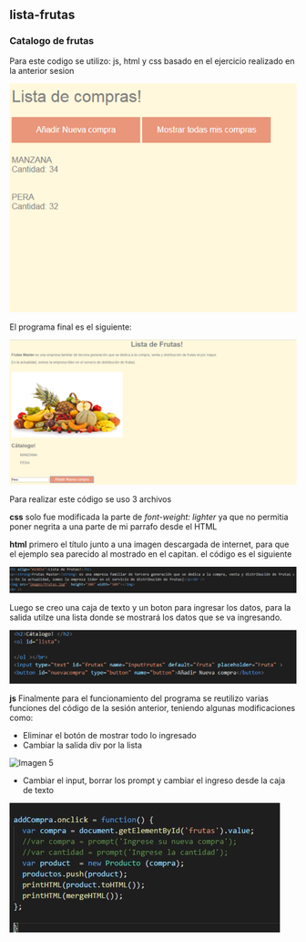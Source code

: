 ## lista-frutas
### Catalogo de frutas

Para este codigo se utilizo: js, html y css basado en el ejercicio realizado en la anterior sesion

![Imagen 1](ejercicio_1.png)

El programa final es el siguiente: 

![Imagen 2](images/ejercicio_2.png)

Para realizar este código se uso 3 archivos

**css** solo fue modificada la parte de _font-weight: lighter_ ya que no permitia poner negrita a una parte de mi parrafo desde el HTML

**html**
primero el título junto a una imagen descargada de internet, para que el ejemplo sea parecido al mostrado en el capitan. el código es el siguiente

![Imagen 3](images/parra.png)

Luego se creo una caja de texto y un boton para ingresar los datos, para la salida utilze una lista donde se mostrará los datos que se va ingresando.

![Imagen 4](images/input-output.png)


**js** 
Finalmente para el funcionamiento del programa se reutilizo varias funciones del código de la sesión anterior, teniendo algunas modificaciones como: 

* Eliminar el botón de mostrar todo lo ingresado
* Cambiar la salida div por la lista

![Imagen 5](obtenerdatos.jpg)

* Cambiar el input, borrar los prompt y cambiar el ingreso desde la caja de texto

![Imagen 6](images/input.jpg)